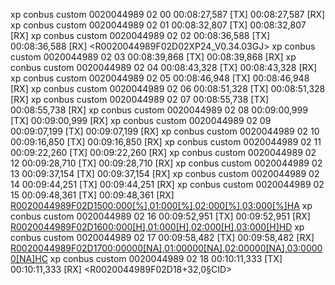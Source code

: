 xp conbus custom 0020044989 02 00
00:08:27,587 [TX] <S0020044989F02D00FJ>
00:08:27,587 [RX] <R0020044989F02D00XP24FG>
xp conbus custom 0020044989 02 01
00:08:32,807 [TX] <S0020044989F02D01FI>
00:08:32,807 [RX] <R0020044989F02D01XP24FH>
xp conbus custom 0020044989 02 02
00:08:36,588 [TX] <S0020044989F02D02FL>
00:08:36,588 [RX] <R0020044989F02D02XP24_V0.34.03GJ>
xp conbus custom 0020044989 02 03
00:08:39,868 [TX] <S0020044989F02D03FK>
00:08:39,868 [RX] <R0020044989F02D030020044989FB>
xp conbus custom 0020044989 02 04
00:08:43,328 [TX] <S0020044989F02D04FN>
00:08:43,328 [RX] <R0020044989F02D0408FE>
xp conbus custom 0020044989 02 05
00:08:46,948 [TX] <S0020044989F02D05FM>
00:08:46,948 [RX] <R0020044989F02D050008FF>
xp conbus custom 0020044989 02 06
00:08:51,328 [TX] <S0020044989F02D06FP>
00:08:51,328 [RX] <R0020044989F02D0600FO>
xp conbus custom 0020044989 02 07
00:08:55,738 [TX] <S0020044989F02D07FO>
00:08:55,738 [RX] <R0020044989F02D0707FI>
xp conbus custom 0020044989 02 08
00:09:00,999 [TX] <S0020044989F02D08FB>
00:09:00,999 [RX] <R0020044989F02D08MIFE>
xp conbus custom 0020044989 02 09
00:09:07,199 [TX] <S0020044989F02D09FA>
00:09:07,199 [RX] <R0020044989F02D09OFFBO>
xp conbus custom 0020044989 02 10
00:09:16,850 [TX] <S0020044989F02D10FI>
00:09:16,850 [RX] <R0020044989F02D1000FJ>
xp conbus custom 0020044989 02 11
00:09:22,260 [TX] <S0020044989F02D11FJ>
00:09:22,260 [RX] <R0020044989F02D11xxxx0000FI>
xp conbus custom 0020044989 02 12
00:09:28,710 [TX] <S0020044989F02D12FK>
00:09:28,710 [RX] <R0020044989F02D12xxxx0000FL>
xp conbus custom 0020044989 02 13
00:09:37,154 [TX] <S0020044989F02D13FL>
00:09:37,154 [RX] <R0020044989F02D13EIDCDONMFJ>
xp conbus custom 0020044989 02 14
00:09:44,251 [TX] <S0020044989F02D14FM>
00:09:44,251 [RX] <R0020044989F02D14MFAELCIIFN>
xp conbus custom 0020044989 02 15
00:09:48,361 [TX] <S0020044989F02D15FN>
00:09:48,361 [RX] <R0020044989F02D1500:000[%],01:000[%],02:000[%],03:000[%]HA>
xp conbus custom 0020044989 02 16
00:09:52,951 [TX] <S0020044989F02D16FO>
00:09:52,951 [RX] <R0020044989F02D1600:000[H],01:000[H],02:000[H],03:000[H]HD>
xp conbus custom 0020044989 02 17
00:09:58,482 [TX] <S0020044989F02D17FP>
00:09:58,482 [RX] <R0020044989F02D1700:00000[NA],01:00000[NA],02:00000[NA],03:00000[NA]HC>
xp conbus custom 0020044989 02 18
00:10:11,333 [TX] <S0020044989F02D18FA>
00:10:11,333 [RX] <R0020044989F02D18+32,0§CID>
